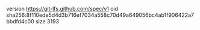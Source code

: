 version https://git-lfs.github.com/spec/v1
oid sha256:8f110ede5d4d3b716ef7034a558c70d49a649056bc4ab1f906422a7bbdfd4c00
size 3193
